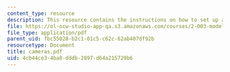 ```yaml
---
content_type: resource
description: This resource contains the instructions on how to set up a digital camera.
file: https://ol-ocw-studio-app-qa.s3.amazonaws.com/courses/2-003-modeling-dynamics-and-control-i-spring-2005/4cb44ce34ba8dddb2897d64a215729b6_cameras.pdf
file_type: application/pdf
parent_uid: fbc55028-b2c1-01c5-c62c-62ab407df92b
resourcetype: Document
title: cameras.pdf
uid: 4cb44ce3-4ba8-dddb-2897-d64a215729b6
---
```

